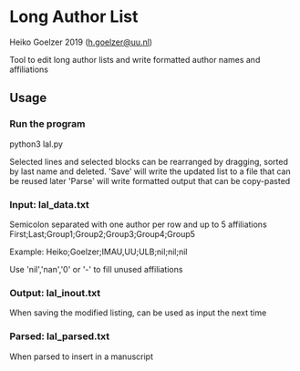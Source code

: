 # Long Author List 
Heiko Goelzer 2019 (h.goelzer@uu.nl)

Tool to edit long author lists and write formatted author names and affiliations

## Usage

### Run the program
python3 lal.py

Selected lines and selected blocks can be rearranged by dragging, sorted by last name and deleted.
'Save' will write the updated list to a file that can be reused later
'Parse' will write formatted output that can be copy-pasted 

### Input: lal_data.txt 
Semicolon separated with one author per row and up to 5 affiliations
First;Last;Group1;Group2;Group3;Group4;Group5 

Example: Heiko;Goelzer;IMAU,UU;ULB;nil;nil;nil

Use 'nil','nan','0' or '-' to fill unused affiliations 

### Output: lal_inout.txt 
When saving the modified listing, can be used as input the next time

### Parsed: lal_parsed.txt 
When parsed to insert in a manuscript
